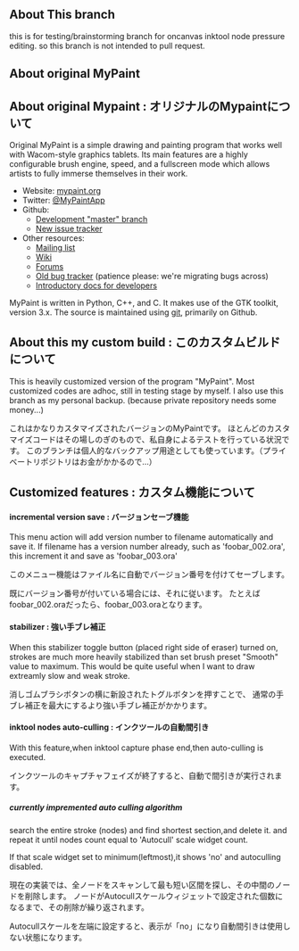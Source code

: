 ## About This branch

this is for testing/brainstorming branch for oncanvas inktool node pressure editing.
so this branch is not intended to pull request.

## About original MyPaint

About original Mypaint : オリジナルのMypaintについて
----
Original MyPaint is a simple drawing and painting program
that works well with Wacom-style graphics tablets.
Its main features are a highly configurable brush engine, speed,
and a fullscreen mode which allows artists to
fully immerse themselves in their work.

* Website: [mypaint.org](http://mypaint.org/)
* Twitter: [@MyPaintApp](https://twitter.com/MyPaintApp)
* Github:
  - [Development "master" branch](https://github.com/mypaint/mypaint)
  - [New issue tracker](https://github.com/mypaint/mypaint/issues)
* Other resources:
  - [Mailing list](https://mail.gna.org/listinfo/mypaint-discuss)
  - [Wiki](https://github.com/mypaint/mypaint/wiki)
  - [Forums](http://forum.intilinux.com/)
  - [Old bug tracker](http://gna.org/bugs/?group=mypaint)
    (patience please: we're migrating bugs across)
  - [Introductory docs for developers](https://github.com/mypaint/mypaint/wiki/Development)

MyPaint is written in Python, C++, and C.
It makes use of the GTK toolkit, version 3.x.
The source is maintained using [git](http://www.git-scm.com),
primarily on Github.

About this my custom build : このカスタムビルドについて
----
This is heavily customized version of the program "MyPaint".
Most customized codes are adhoc, still in testing stage by myself.
I also use this branch as my personal backup. (because private repository needs some money...)

これはかなりカスタマイズされたバージョンのMyPaintです。
ほとんどのカスタマイズコードはその場しのぎのもので、私自身によるテストを行っている状況です。
このブランチは個人的なバックアップ用途としても使っています。（プライベートリポジトリはお金がかかるので…）

Customized features : カスタム機能について
----

#### incremental version save : バージョンセーブ機能
This menu action will add version number to filename automatically and save it.
If filename has a version number already, such as 'foobar_002.ora',
this increment it and save as 'foobar_003.ora'

このメニュー機能はファイル名に自動でバージョン番号を付けてセーブします。

既にバージョン番号が付いている場合には、それに従います。
たとえばfoobar_002.oraだったら、foobar_003.oraとなります。

#### stabilizer : 強い手ブレ補正
When this stabilizer toggle button (placed right side of eraser) turned on,
strokes are much more heavily stabilized 
than set brush preset "Smooth" value to maximum.
This would be quite useful when I want to draw extreamly slow and weak stroke.

消しゴムブラシボタンの横に新設されたトグルボタンを押すことで、
通常の手ブレ補正を最大にするより強い手ブレ補正がかかります。

#### inktool nodes auto-culling : インクツールの自動間引き
With this feature,when inktool capture phase end,then auto-culling is executed.

インクツールのキャプチャフェイズが終了すると、自動で間引きが実行されます。

##### currently impremented auto culling algorithm
search the entire stroke (nodes) and find shortest section,and delete it.
and repeat it until nodes count equal to 'Autocull' scale widget count.

If that scale widget set to minimum(leftmost),it shows 'no' and autoculling disabled.

現在の実装では、全ノードをスキャンして最も短い区間を探し、その中間のノードを削除します。
ノードがAutocullスケールウィジェットで設定された個数になるまで、その削除が繰り返されます。

Autocullスケールを左端に設定すると、表示が「no」になり自動間引きは使用しない状態になります。
